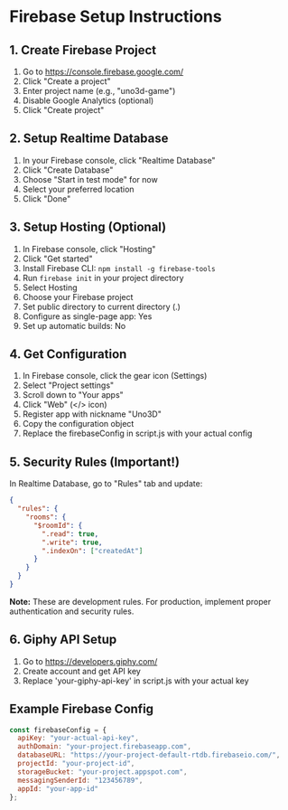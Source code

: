 # Firebase Setup Instructions

## 1. Create Firebase Project
1. Go to https://console.firebase.google.com/
2. Click "Create a project"
3. Enter project name (e.g., "uno3d-game")
4. Disable Google Analytics (optional)
5. Click "Create project"

## 2. Setup Realtime Database
1. In your Firebase console, click "Realtime Database"
2. Click "Create Database"
3. Choose "Start in test mode" for now
4. Select your preferred location
5. Click "Done"

## 3. Setup Hosting (Optional)
1. In Firebase console, click "Hosting"
2. Click "Get started"
3. Install Firebase CLI: `npm install -g firebase-tools`
4. Run `firebase init` in your project directory
5. Select Hosting
6. Choose your Firebase project
7. Set public directory to current directory (.)
8. Configure as single-page app: Yes
9. Set up automatic builds: No

## 4. Get Configuration
1. In Firebase console, click the gear icon (Settings)
2. Select "Project settings"
3. Scroll down to "Your apps"
4. Click "Web" (</> icon)
5. Register app with nickname "Uno3D"
6. Copy the configuration object
7. Replace the firebaseConfig in script.js with your actual config

## 5. Security Rules (Important!)
In Realtime Database, go to "Rules" tab and update:

```json
{
  "rules": {
    "rooms": {
      "$roomId": {
        ".read": true,
        ".write": true,
        ".indexOn": ["createdAt"]
      }
    }
  }
}
```

**Note:** These are development rules. For production, implement proper authentication and security rules.

## 6. Giphy API Setup
1. Go to https://developers.giphy.com/
2. Create account and get API key
3. Replace 'your-giphy-api-key' in script.js with your actual key

## Example Firebase Config
```javascript
const firebaseConfig = {
  apiKey: "your-actual-api-key",
  authDomain: "your-project.firebaseapp.com",
  databaseURL: "https://your-project-default-rtdb.firebaseio.com/",
  projectId: "your-project-id",
  storageBucket: "your-project.appspot.com",
  messagingSenderId: "123456789",
  appId: "your-app-id"
};
```
